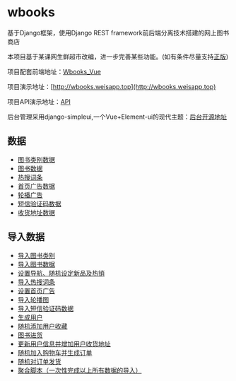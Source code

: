 # wbooks
基于Django框架，使用Django REST framework前后端分离技术搭建的网上图书商店

本项目基于某课网生鲜超市改编，进一步完善某些功能。(如有条件尽量支持[正版](https://coding.imooc.com/class/131.html))

项目配套前端地址：[Wbooks_Vue](https://github.com/Weibw162/Wbooks_Vue)

项目演示地址：[http://wbooks.weisapp.top](http://wbooks.weisapp.top)

项目API演示地址：[API](http://api.weisapp.top)

后台管理采用django-simpleui,一个Vue+Element-ui的现代主题：[后台开源地址](https://github.com/newpanjing/simpleui)

## 数据
+ [图书类别数据](https://github.com/Weibw162/wbooks/blob/master/db_tools/data/book_categories.py)
+ [图书数据](https://github.com/Weibw162/wbooks/blob/master/db_tools/data/book_data.py)
+ [热搜词条](https://github.com/Weibw162/wbooks/blob/master/db_tools/data/hotsearch_data.py)
+ [首页广告数据](https://github.com/Weibw162/wbooks/blob/master/db_tools/data/indexAd_data.py)
+ [轮播广告](https://github.com/Weibw162/wbooks/blob/master/db_tools/data/product_data.py)
+ [短信验证码数据](https://github.com/Weibw162/wbooks/blob/master/db_tools/data/verifycodes_data.py)
+ [收货地址数据](https://github.com/Weibw162/wbooks/blob/master/db_tools/data/address_data.py)

## 导入数据
+ [导入图书类别](https://github.com/Weibw162/wbooks/blob/master/db_tools/import_book_categories.py)
+ [导入图书数据](https://github.com/Weibw162/wbooks/tree/master/db_tools/import_book_data.py)
+ [设置导航、随机设定新品及热销](https://github.com/Weibw162/wbooks/tree/master/db_tools/add_tab_new_hot.py)
+ [导入热搜词条](https://github.com/Weibw162/wbooks/tree/master/db_tools/import_hotsearch.py)
+ [设置首页广告](https://github.com/Weibw162/wbooks/tree/master/db_tools/import_indexad.py)
+ [导入轮播图](https://github.com/Weibw162/wbooks/tree/master/db_tools/import_product.py)
+ [导入短信验证码数据](https://github.com/Weibw162/wbooks/tree/master/db_tools/import_verifycodes.py)
+ [生成用户](https://github.com/Weibw162/wbooks/tree/master/db_tools/import_user.py)
+ [随机添加用户收藏](https://github.com/Weibw162/wbooks/tree/master/db_tools/import_colection.py)
+ [图书进货](https://github.com/Weibw162/wbooks/tree/master/db_tools/stock_goods.py)
+ [更新用户信息并增加用户收货地址](https://github.com/Weibw162/wbooks/tree/master/db_tools/import_address_update_userinfo.py)
+ [随机加入购物车并生成订单](https://github.com/Weibw162/wbooks/tree/master/db_tools/create_order_test.py)
+ [随机对订单发货](https://github.com/Weibw162/wbooks/tree/master/db_tools/random_delivery.py)
+ [聚合脚本（一次性完成以上所有数据的导入）](https://github.com/Weibw162/wbooks/tree/master/db_tools/test.py)
